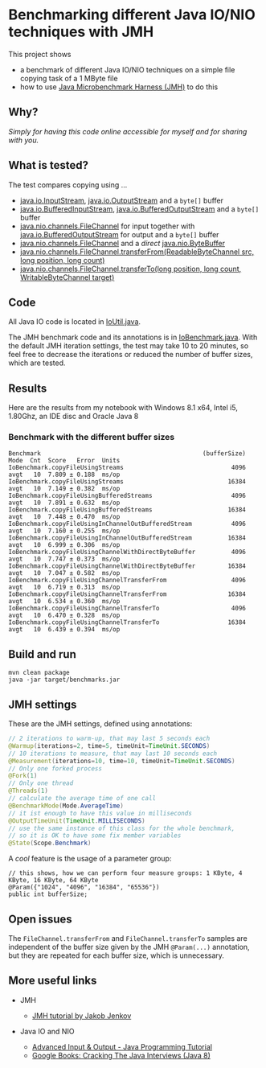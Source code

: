 # Benchmarking different Java IO/NIO techniques with JMH

This project shows

- a benchmark of different Java IO/NIO techniques on a simple file copying task of a 1 MByte file
- how to use [Java Microbenchmark Harness (JMH)](http://openjdk.java.net/projects/code-tools/jmh/) to do this

## Why?

*Simply for having this code online accessible for myself and for sharing with you.*

## What is tested?

The test compares copying using ...
- [java.io.InputStream](https://docs.oracle.com/javase/8/docs/api/java/io/InputStream.html),
  [java.io.OutputStream](https://docs.oracle.com/javase/8/docs/api/java/io/OutputStream.html)
  and a `byte[]` buffer
- [java.io.BufferedInputStream](https://docs.oracle.com/javase/8/docs/api/java/io/BufferedInputStream.html),
  [java.io.BufferedOutputStream](https://docs.oracle.com/javase/8/docs/api/java/io/BufferedOutputStream.html)
  and a `byte[]` buffer
- [java.nio.channels.FileChannel](https://docs.oracle.com/javase/8/docs/api/java/nio/channels/FileChannel.html) for input
  together with [java.io.BufferedOutputStream](https://docs.oracle.com/javase/8/docs/api/java/io/BufferedOutputStream.html) for output
  and a `byte[]` buffer
- [java.nio.channels.FileChannel](https://docs.oracle.com/javase/8/docs/api/java/nio/channels/FileChannel.html) and
  a *direct* [java.nio.ByteBuffer](https://docs.oracle.com/javase/8/docs/api/java/nio/ByteBuffer.html)
- [java.nio.channels.FileChannel.transferFrom(ReadableByteChannel src, long position, long count)](https://docs.oracle.com/javase/8/docs/api/java/nio/channels/FileChannel.html#transferFrom-java.nio.channels.ReadableByteChannel-long-long-)
- [java.nio.channels.FileChannel.transferTo(long position, long count, WritableByteChannel target)](https://docs.oracle.com/javase/8/docs/api/java/nio/channels/FileChannel.html#transferTo-long-long-java.nio.channels.WritableByteChannel-)

## Code

All Java IO code is located in [IoUtil.java](src/main/java/com/giraone/samples/io/IoUtil.java).

The JMH benchmark code and its annotations is in [IoBenchmark.java](src/main/java/com/giraone/samples/io/IoBenchmark.java).
With the default JMH iteration settings, the test may take 10 to 20 minutes, so feel free to decrease the iterations
or reduced the number of buffer sizes, which are tested.

## Results

Here are the results from my notebook with Windows 8.1 x64, Intel i5, 1.80Ghz, an IDE disc and Oracle Java 8

### Benchmark with the different buffer sizes
```
Benchmark                                             (bufferSize)  Mode  Cnt  Score   Error  Units
IoBenchmark.copyFileUsingStreams                              4096  avgt   10  7.809 ± 0.188  ms/op
IoBenchmark.copyFileUsingStreams                             16384  avgt   10  7.149 ± 0.382  ms/op
IoBenchmark.copyFileUsingBufferedStreams                      4096  avgt   10  7.891 ± 0.632  ms/op
IoBenchmark.copyFileUsingBufferedStreams                     16384  avgt   10  7.448 ± 0.470  ms/op
IoBenchmark.copyFileUsingInChannelOutBufferedStream           4096  avgt   10  7.160 ± 0.255  ms/op
IoBenchmark.copyFileUsingInChannelOutBufferedStream          16384  avgt   10  6.999 ± 0.306  ms/op
IoBenchmark.copyFileUsingChannelWithDirectByteBuffer          4096  avgt   10  7.747 ± 0.373  ms/op
IoBenchmark.copyFileUsingChannelWithDirectByteBuffer         16384  avgt   10  7.047 ± 0.582  ms/op
IoBenchmark.copyFileUsingChannelTransferFrom                  4096  avgt   10  6.719 ± 0.313  ms/op
IoBenchmark.copyFileUsingChannelTransferFrom                 16384  avgt   10  6.534 ± 0.360  ms/op
IoBenchmark.copyFileUsingChannelTransferTo                    4096  avgt   10  6.470 ± 0.328  ms/op
IoBenchmark.copyFileUsingChannelTransferTo                   16384  avgt   10  6.439 ± 0.394  ms/op
```

## Build and run

```
mvn clean package
java -jar target/benchmarks.jar
```

## JMH settings

These are the JMH settings, defined using annotations:

```java
// 2 iterations to warm-up, that may last 5 seconds each
@Warmup(iterations=2, time=5, timeUnit=TimeUnit.SECONDS)
// 10 iterations to measure, that may last 10 seconds each
@Measurement(iterations=10, time=10, timeUnit=TimeUnit.SECONDS)
// Only one forked process
@Fork(1)
// Only one thread
@Threads(1)
// calculate the average time of one call
@BenchmarkMode(Mode.AverageTime)
// it ist enough to have this value in milliseconds
@OutputTimeUnit(TimeUnit.MILLISECONDS)
// use the same instance of this class for the whole benchmark, 
// so it is OK to have some fix member variables
@State(Scope.Benchmark)
```

A *cool* feature is the usage of a parameter group:

```
// this shows, how we can perform four measure groups: 1 KByte, 4 KByte, 16 KByte, 64 KByte
@Param({"1024", "4096", "16384", "65536"})
public int bufferSize;
```

## Open issues

The `FileChannel.transferFrom` and `FileChannel.transferTo` samples are independent of the buffer size given
by the JMH `@Param(...)` annotation, but they are repeated for each buffer size, which is unnecessary.

## More useful links

- JMH
  - [JMH tutorial by Jakob Jenkov](http://tutorials.jenkov.com/java-performance/jmh.html)

- Java IO and NIO
  - [Advanced Input & Output - Java Programming Tutorial](https://www.ntu.edu.sg/home/ehchua/programming/java/J5b_IO_advanced.html)
  - [Google Books: Cracking The Java Interviews (Java 8)](https://play.google.com/books/reader?id=O6fJBAAAQBAJ&hl=de&printsec=frontcover&pg=GBS.PA127)

